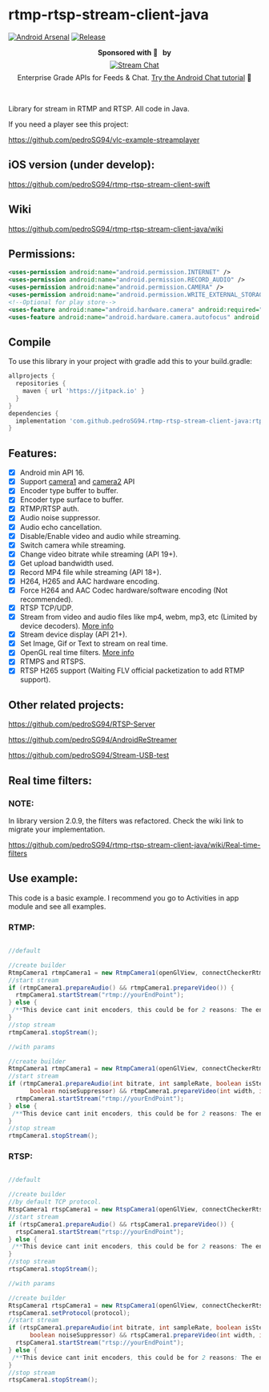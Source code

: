 # rtmp-rtsp-stream-client-java

[![Android Arsenal](https://img.shields.io/badge/Android%20Arsenal-rtmp%20rtsp%20stream%20client%20java-green.svg?style=true)](https://android-arsenal.com/details/1/5333)
[![Release](https://jitpack.io/v/pedroSG94/rtmp-rtsp-stream-client-java.svg)](https://jitpack.io/#pedroSG94/rtmp-rtsp-stream-client-java)

<p align="center">
<strong>Sponsored with 💖 &nbsp by</strong><br />
<a href="https://getstream.io/?utm_source=github.com/pedroSG94/rtmp-rtsp-stream-client-java&utm_medium=github&utm_campaign=oss_sponsorship" target="_blank">
<img src="https://stream-blog-v2.imgix.net/blog/wp-content/uploads/f7401112f41742c4e173c30d4f318cb8/stream_logo_white.png?w=350" alt="Stream Chat" style="margin: 8px" />
</a>
<br />
Enterprise Grade APIs for Feeds & Chat. <a href="https://getstream.io/tutorials/android-chat/?utm_source=https://github.com/pedroSG94/rtmp-rtsp-stream-client-java&utm_medium=github&utm_content=developer&utm_term=java" target="_blank">Try the Android Chat tutorial</a> 💬
</p>

</br>

Library for stream in RTMP and RTSP. All code in Java.

If you need a player see this project:

https://github.com/pedroSG94/vlc-example-streamplayer

## iOS version (under develop):

https://github.com/pedroSG94/rtmp-rtsp-stream-client-swift

## Wiki

https://github.com/pedroSG94/rtmp-rtsp-stream-client-java/wiki

## Permissions:

```xml
<uses-permission android:name="android.permission.INTERNET" />
<uses-permission android:name="android.permission.RECORD_AUDIO" />
<uses-permission android:name="android.permission.CAMERA" />
<uses-permission android:name="android.permission.WRITE_EXTERNAL_STORAGE" />
<!--Optional for play store-->
<uses-feature android:name="android.hardware.camera" android:required="false" />
<uses-feature android:name="android.hardware.camera.autofocus" android:required="false" />
```

## Compile

To use this library in your project with gradle add this to your build.gradle:

```gradle
allprojects {
  repositories {
    maven { url 'https://jitpack.io' }
  }
}
dependencies {
  implementation 'com.github.pedroSG94.rtmp-rtsp-stream-client-java:rtplibrary:2.1.3'
}

```

## Features:

- [x] Android min API 16.
- [x] Support [camera1](https://developer.android.com/reference/android/hardware/Camera.html) and [camera2](https://developer.android.com/reference/android/hardware/camera2/package-summary.html) API
- [x] Encoder type buffer to buffer.
- [x] Encoder type surface to buffer.
- [x] RTMP/RTSP auth.
- [x] Audio noise suppressor.
- [x] Audio echo cancellation.
- [x] Disable/Enable video and audio while streaming.
- [x] Switch camera while streaming.
- [x] Change video bitrate while streaming (API 19+).
- [X] Get upload bandwidth used.
- [X] Record MP4 file while streaming (API 18+).
- [x] H264, H265 and AAC hardware encoding.
- [x] Force H264 and AAC Codec hardware/software encoding (Not recommended).
- [x] RTSP TCP/UDP.
- [x] Stream from video and audio files like mp4, webm, mp3, etc (Limited by device decoders). [More info](https://github.com/pedroSG94/rtmp-rtsp-stream-client-java/wiki/Stream-from-file)
- [x] Stream device display (API 21+).
- [X] Set Image, Gif or Text to stream on real time.
- [X] OpenGL real time filters. [More info](https://github.com/pedroSG94/rtmp-rtsp-stream-client-java/wiki/Real-time-filters)
- [X] RTMPS and RTSPS.
- [X] RTSP H265 support (Waiting FLV official packetization to add RTMP support).

## Other related projects:

https://github.com/pedroSG94/RTSP-Server

https://github.com/pedroSG94/AndroidReStreamer

https://github.com/pedroSG94/Stream-USB-test

## Real time filters:

### NOTE:
In library version 2.0.9, the filters was refactored. Check the wiki link to migrate your implementation.

https://github.com/pedroSG94/rtmp-rtsp-stream-client-java/wiki/Real-time-filters

## Use example:

This code is a basic example.
I recommend you go to Activities in app module and see all examples.

### RTMP:

```java

//default

//create builder
RtmpCamera1 rtmpCamera1 = new RtmpCamera1(openGlView, connectCheckerRtmp);
//start stream
if (rtmpCamera1.prepareAudio() && rtmpCamera1.prepareVideo()) {
  rtmpCamera1.startStream("rtmp://yourEndPoint");
} else {
 /**This device cant init encoders, this could be for 2 reasons: The encoder selected doesnt support any configuration setted or your device hasnt a H264 or AAC encoder (in this case you can see log error valid encoder not found)*/
}
//stop stream
rtmpCamera1.stopStream();

//with params

//create builder
RtmpCamera1 rtmpCamera1 = new RtmpCamera1(openGlView, connectCheckerRtmp);
//start stream
if (rtmpCamera1.prepareAudio(int bitrate, int sampleRate, boolean isStereo, boolean echoCanceler,
      boolean noiseSuppressor) && rtmpCamera1.prepareVideo(int width, int height, int fps, int bitrate, int rotation)) {
  rtmpCamera1.startStream("rtmp://yourEndPoint");
} else {
 /**This device cant init encoders, this could be for 2 reasons: The encoder selected doesnt support any configuration setted or your device hasnt a H264 or AAC encoder (in this case you can see log error valid encoder not found)*/
}
//stop stream
rtmpCamera1.stopStream();

```

### RTSP:

```java

//default

//create builder
//by default TCP protocol.
RtspCamera1 rtspCamera1 = new RtspCamera1(openGlView, connectCheckerRtsp);
//start stream
if (rtspCamera1.prepareAudio() && rtspCamera1.prepareVideo()) {
  rtspCamera1.startStream("rtsp://yourEndPoint");
} else {
 /**This device cant init encoders, this could be for 2 reasons: The encoder selected doesnt support any configuration setted or your device hasnt a H264 or AAC encoder (in this case you can see log error valid encoder not found)*/
}
//stop stream
rtspCamera1.stopStream();

//with params

//create builder
RtspCamera1 rtspCamera1 = new RtspCamera1(openGlView, connectCheckerRtsp);
rtspCamera1.setProtocol(protocol);
//start stream
if (rtspCamera1.prepareAudio(int bitrate, int sampleRate, boolean isStereo, boolean echoCanceler,
      boolean noiseSuppressor) && rtspCamera1.prepareVideo(int width, int height, int fps, int bitrate, int rotation)) {
  rtspCamera1.startStream("rtsp://yourEndPoint");
} else {
 /**This device cant init encoders, this could be for 2 reasons: The encoder selected doesnt support any configuration setted or your device hasnt a H264 or AAC encoder (in this case you can see log error valid encoder not found)*/
}
//stop stream
rtspCamera1.stopStream();

```
